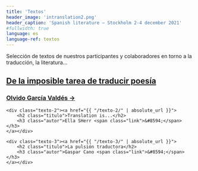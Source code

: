```yaml
---
title: 'Textos'
header_image: 'intranslation2.png'
header_caption: 'Spanish literature – Stockholm 2-4 december 2021'
#fullwidth: true
language: es
language-ref: textos
---
```





<!--more-->
<p>Selección de textos de nuestros participantes y colaboradores en torno a la traducción, la literatura...</p> 

<div class="textos-index">
    <div class="texto-1"><a href="{{ "/texto-1/" | absolute_url }}">
        <h2 class="titulo">De la imposible tarea de traducir poesía</h2>
        <h3 class="autor">Olvido García Valdés  <span class="link">&#8594;</span></h3>
    </a></div>  

    <div class="texto-2"><a href="{{ "/texto-2/" | absolute_url }}">
        <h2 class="titulo">Translation is...</h2>
        <h3 class="autor">Ella SHerr <span class="link">&#8594;</span></h3>
    </a></div> 

    <div class="texto-3"><a href="{{ "/texto-3/" | absolute_url }}">
        <h2 class="titulo">La pulsión traductora</h2>
        <h3 class="autor">Gaspar Cano <span class="link">&#8594;</span></h3>
    </a></div>    
</div>


